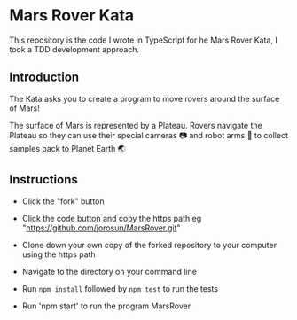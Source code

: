 # Mars Rover Kata

This repository is the code I wrote in TypeScript for he Mars Rover Kata, I took a TDD development approach.

## Introduction
The Kata asks you to create a program to move rovers around the surface of Mars!

The surface of Mars is represented by a Plateau.
Rovers navigate the Plateau so they can use their special cameras 📷 and robot arms
🦾 to collect samples back to Planet Earth 🌏

## Instructions

- Click the "fork" button

- Click the code button and copy the https path eg "https://github.com/jorosun/MarsRover.git"

- Clone down your own copy of the forked repository to your computer using the https path

- Navigate to the directory on your command line

- Run `npm install` followed by `npm test` to run the tests

- Run 'npm start' to run the program MarsRover
